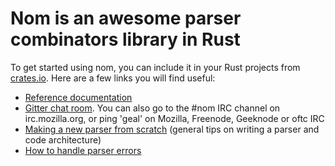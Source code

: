 # Nom is an awesome parser combinators library in Rust

To get started using nom, you can include it in your Rust projects from
[crates.io](https://crates.io/crates/nom). Here are a few links you will find useful:

* [Reference documentation](https://docs.rs/nom)
* [Gitter chat room](https://gitter.im/Geal/nom). You can also go to the #nom IRC
channel on irc.mozilla.org, or ping 'geal' on Mozilla, Freenode, Geeknode or oftc IRC
* [Making a new parser from scratch](making_a_new_parser_from_scratch.md)
(general tips on writing a parser and code architecture)
* [How to handle parser errors](error_management.md)
